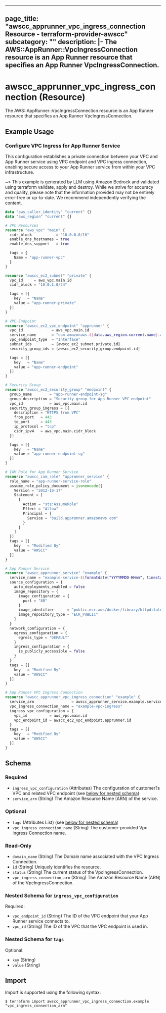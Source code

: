 
---
page_title: "awscc_apprunner_vpc_ingress_connection Resource - terraform-provider-awscc"
subcategory: ""
description: |-
  The AWS::AppRunner::VpcIngressConnection resource is an App Runner resource that specifies an App Runner VpcIngressConnection.
---

# awscc_apprunner_vpc_ingress_connection (Resource)

The AWS::AppRunner::VpcIngressConnection resource is an App Runner resource that specifies an App Runner VpcIngressConnection.

## Example Usage

### Configure VPC Ingress for App Runner Service

This configuration establishes a private connection between your VPC and App Runner service using VPC endpoint and VPC ingress connection, enabling secure access to your App Runner service from within your VPC infrastructure.

~> This example is generated by LLM using Amazon Bedrock and validated using terraform validate, apply and destroy. While we strive for accuracy and quality, please note that the information provided may not be entirely error-free or up-to-date. We recommend independently verifying the content.

```terraform
data "aws_caller_identity" "current" {}
data "aws_region" "current" {}

# VPC Resources
resource "aws_vpc" "main" {
  cidr_block           = "10.0.0.0/16"
  enable_dns_hostnames = true
  enable_dns_support   = true

  tags = {
    Name = "app-runner-vpc"
  }
}

resource "awscc_ec2_subnet" "private" {
  vpc_id     = aws_vpc.main.id
  cidr_block = "10.0.1.0/24"

  tags = [{
    key   = "Name"
    value = "app-runner-private"
  }]
}

# VPC Endpoint
resource "awscc_ec2_vpc_endpoint" "apprunner" {
  vpc_id             = aws_vpc.main.id
  service_name       = "com.amazonaws.${data.aws_region.current.name}.apprunner.requests"
  vpc_endpoint_type  = "Interface"
  subnet_ids         = [awscc_ec2_subnet.private.id]
  security_group_ids = [awscc_ec2_security_group.endpoint.id]

  tags = [{
    key   = "Name"
    value = "app-runner-endpoint"
  }]
}

# Security Group
resource "awscc_ec2_security_group" "endpoint" {
  group_name        = "app-runner-endpoint-sg"
  group_description = "Security group for App Runner VPC endpoint"
  vpc_id            = aws_vpc.main.id
  security_group_ingress = [{
    description = "HTTPS from VPC"
    from_port   = 443
    to_port     = 443
    ip_protocol = "tcp"
    cidr_ipv4   = aws_vpc.main.cidr_block
  }]

  tags = [{
    key   = "Name"
    value = "app-runner-endpoint-sg"
  }]
}

# IAM Role for App Runner Service
resource "awscc_iam_role" "apprunner_service" {
  role_name = "app-runner-service-role"
  assume_role_policy_document = jsonencode({
    Version = "2012-10-17"
    Statement = [
      {
        Action = "sts:AssumeRole"
        Effect = "Allow"
        Principal = {
          Service = "build.apprunner.amazonaws.com"
        }
      }
    ]
  })
  tags = [{
    key   = "Modified By"
    value = "AWSCC"
  }]
}

# App Runner Service
resource "awscc_apprunner_service" "example" {
  service_name = "example-service-${formatdate("YYYYMMDD-HHmm", timestamp())}"
  source_configuration = {
    auto_deployments_enabled = false
    image_repository = {
      image_configuration = {
        port = "80"
      }
      image_identifier      = "public.ecr.aws/docker/library/httpd:latest"
      image_repository_type = "ECR_PUBLIC"
    }
  }
  network_configuration = {
    egress_configuration = {
      egress_type = "DEFAULT"
    }
    ingress_configuration = {
      is_publicly_accessible = false
    }
  }
  tags = [{
    key   = "Modified By"
    value = "AWSCC"
  }]
}

# App Runner VPC Ingress Connection
resource "awscc_apprunner_vpc_ingress_connection" "example" {
  service_arn                 = awscc_apprunner_service.example.service_arn
  vpc_ingress_connection_name = "example-vpc-ingress"
  ingress_vpc_configuration = {
    vpc_id          = aws_vpc.main.id
    vpc_endpoint_id = awscc_ec2_vpc_endpoint.apprunner.id
  }
  tags = [{
    key   = "Modified By"
    value = "AWSCC"
  }]
}
```

<!-- schema generated by tfplugindocs -->
## Schema

### Required

- `ingress_vpc_configuration` (Attributes) The configuration of customer?s VPC and related VPC endpoint (see [below for nested schema](#nestedatt--ingress_vpc_configuration))
- `service_arn` (String) The Amazon Resource Name (ARN) of the service.

### Optional

- `tags` (Attributes List) (see [below for nested schema](#nestedatt--tags))
- `vpc_ingress_connection_name` (String) The customer-provided Vpc Ingress Connection name.

### Read-Only

- `domain_name` (String) The Domain name associated with the VPC Ingress Connection.
- `id` (String) Uniquely identifies the resource.
- `status` (String) The current status of the VpcIngressConnection.
- `vpc_ingress_connection_arn` (String) The Amazon Resource Name (ARN) of the VpcIngressConnection.

<a id="nestedatt--ingress_vpc_configuration"></a>
### Nested Schema for `ingress_vpc_configuration`

Required:

- `vpc_endpoint_id` (String) The ID of the VPC endpoint that your App Runner service connects to.
- `vpc_id` (String) The ID of the VPC that the VPC endpoint is used in.


<a id="nestedatt--tags"></a>
### Nested Schema for `tags`

Optional:

- `key` (String)
- `value` (String)

## Import

Import is supported using the following syntax:

```shell
$ terraform import awscc_apprunner_vpc_ingress_connection.example "vpc_ingress_connection_arn"
```
